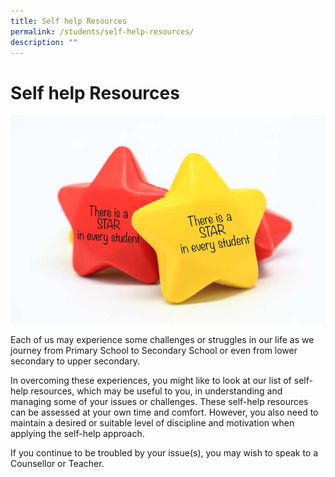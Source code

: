 ```yaml
---
title: Self help Resources
permalink: /students/self-help-resources/
description: ""
---
```

# Self help Resources

![](/images/Our%20BBSS%20Experience/BBSS%20Student%20Wellbeing/Student/star%20in%20every%20student.jpg)

Each of us may experience some challenges or struggles in our life as we journey from Primary School to Secondary School or even from lower secondary to upper secondary.

In overcoming these experiences, you might like to look at our list of self-help resources, which may be useful to you, in understanding and managing some of your issues or challenges. These self-help resources can be assessed at your own time and comfort. However, you also need to maintain a desired or suitable level of discipline and motivation when applying the self-help approach.

If you continue to be troubled by your issue(s), you may wish to speak to a Counsellor or Teacher.

